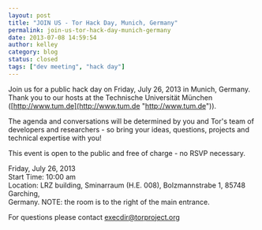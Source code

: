 ```yaml
---
layout: post
title: "JOIN US - Tor Hack Day, Munich, Germany"
permalink: join-us-tor-hack-day-munich-germany
date: 2013-07-08 14:59:54
author: kelley
category: blog
status: closed
tags: ["dev meeting", "hack day"]
---
```


Join us for a public hack day on Friday, July 26, 2013 in Munich, Germany. Thank you to our hosts at the Technische Universität München ([http://www.tum.de](http://www.tum.de "http://www.tum.de")).

The agenda and conversations will be determined by you and Tor's team of developers and researchers - so bring your ideas, questions, projects and technical expertise with you!

This event is open to the public and free of charge - no RSVP necessary.

Friday, July 26, 2013  
 Start Time: 10:00 am  
 Location: LRZ building, Sminarraum (H.E. 008), Bolzmannstrabe 1, 85748 Garching,  
 Germany. NOTE: the room is to the right of the main entrance.

For questions please contact [execdir@torproject.org](mailto:execdir@torproject.org)
